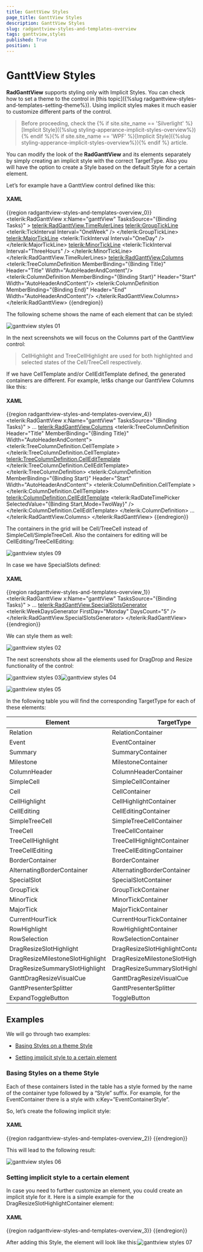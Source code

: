 ```yaml
---
title: GanttView Styles
page_title: GanttView Styles
description: GanttView Styles
slug: radganttview-styles-and-templates-overview
tags: ganttview,styles
published: True
position: 1
---
```


# GanttView Styles

__RadGanttView__ supports styling only with Implicit Styles. You can check how to set a theme to the control in [this topic]({%slug radganttview-styles-and-templates-setting-theme%}). Using implicit styles makes it much easier to customize different parts of the control.

>Before proceeding, check the {% if site.site_name == 'Silverlight' %}[Implicit Style]({%slug styling-apperance-implicit-styles-overview%}){% endif %}{% if site.site_name == 'WPF' %}[Implicit Style]({%slug styling-apperance-implicit-styles-overview%}){% endif %} article.

You can modify the look of the __RadGanttView__ and its elements separately by simply creating an implicit style with the correct TargetType. Also you will have the option to create a Style based on the default Style for a certain element.

Let’s for example have a GanttView control defined like this:

#### __XAML__

{{region radganttview-styles-and-templates-overview_0}}
	<telerik:RadGanttView x:Name="ganttView" TasksSource="{Binding Tasks}" >
		<telerik:RadGanttView.TimeRulerLines>
			<telerik:GroupTickLine>
				<telerik:TickInterval Interval="OneWeek" />
			</telerik:GroupTickLine>
			<telerik:MajorTickLine>
				<telerik:TickInterval Interval="OneDay" />
			</telerik:MajorTickLine>
			<telerik:MinorTickLine>
				<telerik:TickInterval Interval="ThreeHours" />
			</telerik:MinorTickLine>
		</telerik:RadGanttView.TimeRulerLines>
		<telerik:RadGanttView.Columns>
			<telerik:TreeColumnDefinition MemberBinding="{Binding Title}" Header="Title" Width="AutoHeaderAndContent"/>
			<telerik:ColumnDefinition MemberBinding="{Binding Start}" Header="Start" Width="AutoHeaderAndContent"/>
			<telerik:ColumnDefinition MemberBinding="{Binding End}" Header="End" Width="AutoHeaderAndContent"/>
		</telerik:RadGanttView.Columns>
	</telerik:RadGanttView>
{{endregion}}

The following scheme shows the name of each element  that can be styled:

![ganttview styles 01](images/ganttview_styles_01.png)

In the next screenshots we will focus on the Columns part of the GanttView control:

>CellHighlight and TreeCellHighlight are used for both highlighted and selected states of the Cell/TreeCell respectively.

If we have CellTemplate and/or CellEditTemplate defined, the generated containers are different. For example, let&s change our GanttView Columns like this:

#### __XAML__

{{region radganttview-styles-and-templates-overview_4}}
	<telerik:RadGanttView x:Name="ganttView" TasksSource="{Binding Tasks}" >
		...
		<telerik:RadGanttView.Columns>
			<telerik:TreeColumnDefinition Header="Title" MemberBinding="{Binding Title}" Width="AutoHeaderAndContent">
				<telerik:TreeColumnDefinition.CellTemplate >
					<DataTemplate>
						<TextBlock Text="{Binding Title}" />
					</DataTemplate>
				</telerik:TreeColumnDefinition.CellTemplate>
				<telerik:TreeColumnDefinition.CellEditTemplate>
					<DataTemplate>
						<TextBox Text="{Binding Title,Mode=TwoWay}" />
					</DataTemplate>
				</telerik:TreeColumnDefinition.CellEditTemplate>
			</telerik:TreeColumnDefinition>
			<telerik:ColumnDefinition MemberBinding="{Binding Start}" Header="Start" Width="AutoHeaderAndContent">
				<telerik:ColumnDefinition.CellTemplate >
					<DataTemplate>
						<TextBlock Text="{Binding Start}" />
					</DataTemplate>
				</telerik:ColumnDefinition.CellTemplate>
				<telerik:ColumnDefinition.CellEditTemplate>
					<DataTemplate>
						<telerik:RadDateTimePicker SelectedValue="{Binding Start,Mode=TwoWay}" />
					</DataTemplate>
				</telerik:ColumnDefinition.CellEditTemplate>
			</telerik:ColumnDefinition>
			...
		</telerik:RadGanttView.Columns>
	</telerik:RadGanttView>
{{endregion}}

The containers in the grid will be Cell/TreeCell instead of SimpleCell/SimpleTreeCell. Also the containers for editing will be CellEditing/TreeCellEditing:

![ganttview styles 09](images/ganttview_styles_09.png)

In case we have SpecialSlots defined:

#### __XAML__

{{region radganttview-styles-and-templates-overview_1}}
	<telerik:RadGanttView x:Name="ganttView" TasksSource="{Binding Tasks}" >
		...
		<telerik:RadGanttView.SpecialSlotsGenerator>
			<telerik:WeekDaysGenerator FirstDay="Monday" DaysCount="5" />
		</telerik:RadGanttView.SpecialSlotsGenerator>
	</telerik:RadGanttView>
{{endregion}}

We can style them as well:

![ganttview styles 02](images/ganttview_styles_02.png)

The next screenshots show all the elements used for DragDrop and Resize functionality of the control:

![ganttview styles 03](images/ganttview_styles_03.png)![ganttview styles 04](images/ganttview_styles_04.png)

![ganttview styles 05](images/ganttview_styles_05.png)

In the following table you will find the corresponding TargetType for each of these elements:

<b>Element<b/>	|	<b>TargetType<b/>
---	|	---
Relation	|	RelationContainer
Event	|	EventContainer
Summary	|	SummaryContainer
Milestone	|	MilestoneContainer
ColumnHeader	|	ColumnHeaderContainer
SimpleCell	|	SimpleCellContainer
Cell	|	CellContainer
CellHighlight	|	CellHighlightContainer
CellEditing	|	CellEditingContainer
SimpleTreeCell	|	SimpleTreeCellContainer
TreeCell	|	TreeCellContainer
TreeCellHighlight	|	TreeCellHighlightContainer
TreeCellEditing	|	TreeCellEditingContainer
BorderContainer	|	BorderContainer
AlternatingBorderContainer	|	AlternatingBorderContainer
SpecialSlot	|	SpecialSlotContainer
GroupTick	|	GroupTickContainer
MinorTick	|	MinorTickContainer
MajorTick	|	MajorTickContainer
CurrentHourTick	|	CurrentHourTickContainer
RowHighlight	|	RowHighlightContainer
RowSelection	|	RowSelectionContainer
DragResizeSlotHighlight	|	DragResizeSlotHighlightContainer
DragResizeMilestoneSlotHighlight	|	DragResizeMilestoneSlotHighlightContainer
DragResizeSummarySlotHighlight	|	DragResizeSummarySlotHighlightContainer
GanttDragResizeVisualCue	|	GanttDragResizeVisualCue
GanttPresenterSplitter	|	GanttPresenterSplitter
ExpandToggleButton	|	ToggleButton

## Examples

We will go through two examples:

* [Basing Styles on a theme Style](#basing-styles-on-a-theme-style)

* [Setting implicit style to a certain element](#setting-implicit-style-to-a-certain-element)

### Basing Styles on a theme Style

Each of these containers listed in the table has a style formed by the name of the container type followed by a “Style” suffix. For example, for the EventContainer there is a style with x:Key=”EventContainerStyle”.

So, let’s create the following implicit style:

#### __XAML__

{{region radganttview-styles-and-templates-overview_2}}
	<Style TargetType="telerik:EventContainer" BasedOn="{StaticResource EventContainerStyle}">			
		<Setter Property="Foreground" Value="White" />
		<Setter Property="Background" Value="Navy" />		
	</Style>
{{endregion}}

This will lead to the following result:

![ganttview styles 06](images/ganttview_styles_06.png)

### Setting implicit style to a certain element

In case you need to further customize an element, you could create an implicit style for it. Here is a simple example for the DragResizeSlotHighlightContainer element:

#### __XAML__

{{region radganttview-styles-and-templates-overview_3}}
	<Style TargetType="gantt:DragResizeSlotHighlightContainer">			
		<Setter Property="BorderBrush" Value="{x:Null}" />
		<Setter Property="BorderThickness" Value="0" />
		<Setter Property="HorizontalContentAlignment" Value="Stretch" />
		<Setter Property="VerticalContentAlignment" Value="Stretch" />
		<Setter Property="VerticalAlignment" Value="Center" />
		<Setter Property="MinHeight" Value="17" />
		<Setter Property="Padding" Value="5 0" />
		<Setter Property="Background" Value="Orange" />
		<Setter Property="Foreground" Value="{StaticResource MainBrush}" />
		<Setter Property="scheduling:ZIndexManager.ZIndex" Value="35" />
		<Setter Property="Template">
			<Setter.Value>
				<ControlTemplate TargetType="gantt:DragResizeSlotHighlightContainer">
					<Grid>
						<Border Background="{TemplateBinding Background}" HorizontalAlignment="Stretch" VerticalAlignment="Stretch" Opacity="0.7"></Border>
						<Border Background="{StaticResource BasicBrush}" Opacity="0.3" HorizontalAlignment="Stretch" VerticalAlignment="Stretch" />
						<TextBlock Text="{Binding Task.Title}" Foreground="{TemplateBinding Foreground}" Margin="{TemplateBinding Padding}" />
					</Grid>
				</ControlTemplate>
			</Setter.Value>
		</Setter>
	</Style>
{{endregion}}

After adding this Style, the element will look like this:![ganttview styles 07](images/ganttview_styles_07.png)